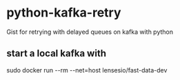 # python-kafka-retry
Gist for retrying with delayed queues on kafka with python

## start a local kafka with
sudo docker run --rm --net=host lensesio/fast-data-dev
